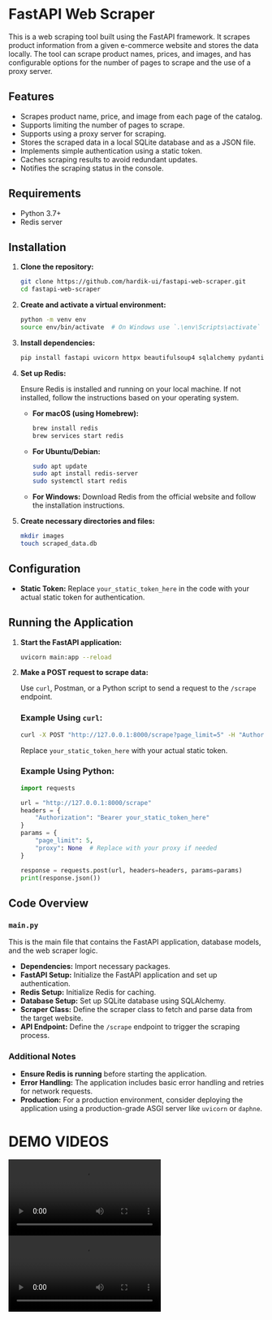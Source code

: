 # FastAPI Web Scraper

This is a web scraping tool built using the FastAPI framework. It scrapes product information from a given e-commerce website and stores the data locally. The tool can scrape product names, prices, and images, and has configurable options for the number of pages to scrape and the use of a proxy server.

## Features

- Scrapes product name, price, and image from each page of the catalog.
- Supports limiting the number of pages to scrape.
- Supports using a proxy server for scraping.
- Stores the scraped data in a local SQLite database and as a JSON file.
- Implements simple authentication using a static token.
- Caches scraping results to avoid redundant updates.
- Notifies the scraping status in the console.

## Requirements

- Python 3.7+
- Redis server

## Installation

1. **Clone the repository:**

    ```sh
    git clone https://github.com/hardik-ui/fastapi-web-scraper.git
    cd fastapi-web-scraper
    ```

2. **Create and activate a virtual environment:**

    ```sh
    python -m venv env
    source env/bin/activate  # On Windows use `.\env\Scripts\activate`
    ```

3. **Install dependencies:**

    ```sh
    pip install fastapi uvicorn httpx beautifulsoup4 sqlalchemy pydantic redis
    ```

4. **Set up Redis:**

    Ensure Redis is installed and running on your local machine. If not installed, follow the instructions based on your operating system.

    - **For macOS (using Homebrew):**
      ```sh
      brew install redis
      brew services start redis
      ```

    - **For Ubuntu/Debian:**
      ```sh
      sudo apt update
      sudo apt install redis-server
      sudo systemctl start redis
      ```

    - **For Windows:**
      Download Redis from the official website and follow the installation instructions.

5. **Create necessary directories and files:**

    ```sh
    mkdir images
    touch scraped_data.db
    ```

## Configuration

- **Static Token:** Replace `your_static_token_here` in the code with your actual static token for authentication.

## Running the Application

1. **Start the FastAPI application:**

    ```sh
    uvicorn main:app --reload
    ```

2. **Make a POST request to scrape data:**

    Use `curl`, Postman, or a Python script to send a request to the `/scrape` endpoint.

    ### Example Using `curl`:

    ```sh
    curl -X POST "http://127.0.0.1:8000/scrape?page_limit=5" -H "Authorization: Bearer your_static_token_here" -H "Content-Type: application/json" -d ""
    ```

    Replace `your_static_token_here` with your actual static token.

    ### Example Using Python:

    ```python
    import requests

    url = "http://127.0.0.1:8000/scrape"
    headers = {
        "Authorization": "Bearer your_static_token_here"
    }
    params = {
        "page_limit": 5,
        "proxy": None  # Replace with your proxy if needed
    }

    response = requests.post(url, headers=headers, params=params)
    print(response.json())
    ```

## Code Overview

### `main.py`

This is the main file that contains the FastAPI application, database models, and the web scraper logic.

- **Dependencies:** Import necessary packages.
- **FastAPI Setup:** Initialize the FastAPI application and set up authentication.
- **Redis Setup:** Initialize Redis for caching.
- **Database Setup:** Set up SQLite database using SQLAlchemy.
- **Scraper Class:** Define the scraper class to fetch and parse data from the target website.
- **API Endpoint:** Define the `/scrape` endpoint to trigger the scraping process.

### Additional Notes

- **Ensure Redis is running** before starting the application.
- **Error Handling:** The application includes basic error handling and retries for network requests.
- **Production:** For a production environment, consider deploying the application using a production-grade ASGI server like `uvicorn` or `daphne`.

# DEMO VIDEOS

<video controls src="atlys_scraper_demo.mp4" title="Demo for normal running application scrapping the first 5 / 10 pages"></video>
<video controls src="atlys_scraper_demo_caching.mp4" title="Demo showing the caching of products based on prices using Redis"></video>